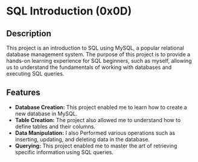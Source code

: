 # SQL Introduction (0x0D)

## Description
This project is an introduction to SQL using MySQL, a popular relational database management system. The purpose of this project is to provide a hands-on learning experience for SQL beginners, such as myself, allowing us to understand the fundamentals of working with databases and executing SQL queries.

## Features
- **Database Creation:** This project enabled me to learn how to create a new database in MySQL.
- **Table Creation:** The project also allowed me to understand how to define tables and their columns.
- **Data Manipulation:** I also Performed various operations such as inserting, updating, and deleting data in the database.
- **Querying:** This project enabled me to master the art of retrieving specific information using SQL queries.
